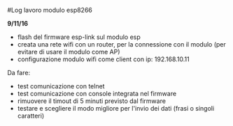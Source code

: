#Log lavoro modulo esp8266

**9/11/16**

  - flash del firmware esp-link sul modulo esp
  - creata una rete wifi con un router, per la connessione con il modulo (per evitare di usare il modulo come AP)
  - configurazione modulo wifi come client con ip: 192.168.10.11
  
Da fare:
  - test comunicazione con telnet
  - test comunicazione con console integrata nel firmware
  - rimuovere il timout di 5 minuti previsto dal firmware
  - testare e scegliere il modo migliore per l'invio dei dati (frasi o singoli caratteri)
